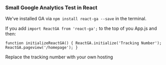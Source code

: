 ### Small Google Analytics Test in React

We've installed GA via `npm install react-ga --save` in the terminal.

If you add `import ReactGA from 'react-ga';` to the top of you App.js
and then:

`function initializeReactGA() { ReactGA.initialize('Tracking Number'); ReactGA.pageview('/homepage'); }`

Replace the tracking number with your own hosting
